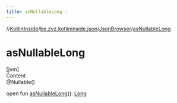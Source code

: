 ```yaml
---
title: asNullableLong -
---
```

//[KotlinInside](../../index.md)/[be.zvz.kotlininside.json](../index.md)/[JsonBrowser](index.md)/[asNullableLong](as-nullable-long.md)



# asNullableLong  
[jvm]  
Content  
@Nullable()  
  
open fun [asNullableLong](as-nullable-long.md)(): [Long](https://docs.oracle.com/javase/7/docs/api/java/lang/Long.html)  



